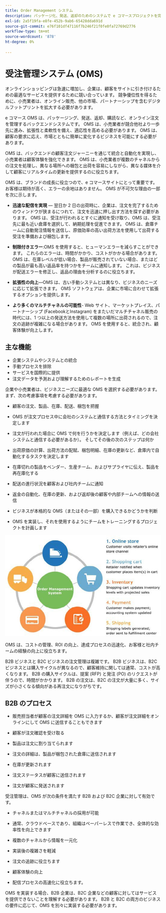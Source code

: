 ```yaml
---
title: Order Management システム
description: パッケージ化、発送、返却のためのシステムで e コマースプロジェクトを完了します。
exl-id: 2a5f19fa-e8fe-452b-9ab6-65428dda691d
source-git-commit: e76f101df47116f7b246f21f0fe0fa72769d2776
workflow-type: tm+mt
source-wordcount: '878'
ht-degree: 0%

---
```


# 受注管理システム (OMS)

オンラインショッピングは急速に増加し、企業は、顧客をサイトに引き付けるための最適なサービスを提供するために競い合っています。 競争優位性を得るために、小売業者は、オンライン販売、他の市場、パートナーシップを含むデジタルフットプリントを拡大する必要があります。

e コマース OMS は、パッケージング、発送、返却、購読など、オンライン注文を管理するバックエンドシステムです。 OMS は、小売業者が競合他社より一歩先に進み、拡張性と柔軟性を備え、適応性を高める必要があります。 OMS は、顧客の要求に応え、市場とともに簡単に変化するビジネスを可能にする必要があります。

OMS は、バックエンドの顧客注文ジャーニーを通じて統合と自動化を実現し、小売業者は顧客体験を強化できます。 OMS は、小売業者が複数のチャネルからの注文を処理し、異なる場所への梱包と出荷を容易にしながら、異なる媒体を介して顧客にリアルタイムの更新を提供するのに役立ちます。

OMS は、ブランドの成長に役立つので、e コマースサイトにとって重要です。 お客様は期待が高く、エラーの余地はありません。 OMS が不可欠な理由の一部を次に示します。

- **迅速な配信を実現** — 翌日か 2 日の出荷時に、企業は、注文を完了するためのウィンドウが狭まるにつれて、注文を迅速に押し出す方法を探す必要があります。 OMS は、受注が行われるとすぐに通知を受け取り、OMS は、受注先に最も近い倉庫を選択して、納期処理を促進できます。 OMS は、倉庫チームに自動発注情報を送信し、原価効率の高い出荷方法を使用して出荷する受注を準備および梱包します。

- **制限付きエラー**:OMS を使用すると、ヒューマンエラーを減らすことができます。 これらのエラーは、時間がかかり、コストがかかる場合があります。 OMS は、在庫レベルが低い場合、製品が販売されていない場合、またはどの製品が最も高い返品率を持つかをチームに通知します。 これは、ビジネスが配送エラーを修正し、返品の理由を分析するのに役立ちます。

- **拡張性の向上**—OMS は、古い手動システムとは異なり、ビジネスのニーズに応じて拡張できます。 OMS ソフトウェアは、企業に市場に合わせて拡張するオプションを提供します。

- **より多くのマルチチャネルの可能性**- Web サイト、マーケットプレイス、パートナーシップ (FacebookとInstagram) をまたいだマルチチャネル販売の時代には、1 つ以上の発送方法を使用して複数の場所に出荷されるので、注文の追跡が複雑になる場合があります。 OMS を使用すると、統合され、顧客体験が向上します。

## 主な機能

- 企業システムやシステムとの統合
- 手動プロセスを排除
- サービスを国際的に提供
- 注文データを予測および理解するためのレポートを生成

企業や小売業者は、ビジネスニーズに最適な OMS を選択する必要があります。 まず、次の考慮事項を考慮する必要があります。

- 顧客の注文、製品、在庫、配送、梱包を把握

- OMS が注文プロセス中に会社のシステムと通信する方法とタイミングを決定します

- 注文が行われた場合に OMS で何を行うかを決定します（例えば、どの会社システムと通信する必要があるか）。 そしてその後の次のステップは何か

- 出荷原価の計算、出荷方法の配賦、梱包明細、在庫の更新など、倉庫内で自動化するタスクを決定します

- 在庫切れの製品をベンダー、生産チーム、およびサプライヤに伝え、製品を再在庫化する

- 配送の進行状況を顧客および社内チームに通知

- 返金の自動化、在庫の更新、および返却後の顧客や内部チームへの情報の送信

- ビジネスが本格的な OMS（またはその一部）を購入できるかどうかを判断

- OMS を実装し、それを使用するようにチームをトレーニングするプロジェクトを計画します

![受注管理システム図](../../assets/playbooks/order-management-system.png)

OMS は、コストの管理、ROI の向上、達成プロセスの迅速化、お客様と社内チームの経験の向上に役立ちます。

B2B ビジネスと B2C ビジネスの注文管理は複雑です。 B2B ビジネスは、B2C ビジネスとは購入サイクルが異なるので、顧客維持に関しては通常、コストが高くなります。 B2B の購入サイクルは、提案 (RFP) と発注 (PO) のリクエストが伴うので、時間がかかります。 B2B の注文は、B2C の注文が大量に多く、サイズが小さくなる傾向がある再注文になりがちです。

## B2B のプロセス

- 販売担当者が顧客の注文詳細を OMS に入力するか、顧客が注文詳細をオンラインにして OMS に送信することもできます

- 顧客が注文確認を受け取る

- 製品は注文に割り当てられます

- 注文の詳細は、製品が梱包された倉庫に送信されます

- 在庫が更新されます

- 注文ステータスが顧客に送信されます

- 注文が顧客に発送されます

受注管理は、OMS が次の条件を満たす B2B および B2C 企業に対して有効です。

- チャネルまたはマルチチャネルの採用が可能

- 通常、クラウドベースであり、組織はペーパーレスで作業でき、全体的な効率性を向上できます

- 複数のチャネルから情報を一元化

- 実装後の複雑さを軽減

- 注文の追跡に役立ちます

- 顧客体験の向上

- 配信プロセスの高速化に役立ちます。

OMS を実装する場合、B2B 企業は、B2C 企業などの顧客に対してはサービスを提供できないことを理解する必要があります。 B2B と B2C の両方のビジネスの要件に応じて、OMS を別々に実装する必要があります。
